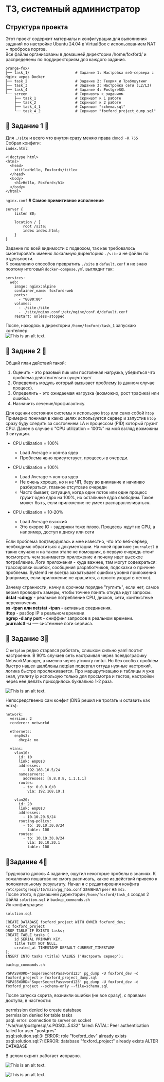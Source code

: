 # ТЗ, системный администратор  
  
## Структура проекта ##

Этот проект содержит материалы и конфигурации для выполнения заданий по настройке Ubuntu 24.04 в VirtualBox с использованием NAT + проброса портов.  
Все файлы организованы в домашней директории /home/foxford/ и распределены по поддиректориям для каждого задания.  
```
orange-fox/  
├── task_1/                     # Задание 1: Настройка веб-сервера с Nginx через Docker  
├── task_2                      # Задание 2: Теория и Траблшутинг  
├── task_3                      # Задание 3: Настройка сети (L2/L3)  
├── task_4                      # Задание 4: PostgreSQL 
└── screen                      # Скриншоты к заданиям 
    ├── task_1                  # Скриншот к 1 работе  
    ├── task_2                  # Скриншот к 2 работе  
    ├── task_4_1                # Скриншот "schema.sql"
    └── task_4_2                # Скриншот "foxford_project_dump.sql"
```

## 🦊 Задание 1 🦊

 Для `./site` и всего что внутри сразу меняю права `chmod -R 755`  
Cобрал конфиги:  
`index.html`:  
```
<!doctype html>
<html>
  <head>
    <title>Hello, Foxford</title>
  </head>
  <body>
    <h1>Hello, Foxford</h1>
  </body>
</html>
```
`nginx.conf`  **# Самое примитивное исполнение**
```
server {
    listen 80;

    location / {
        root /site;
        index index.html;
    }
}
```
Задание по всей видимости с подвохом, так как требовалось смонтировать именно локальную директорию `./site` а не файлы по отдельности.  
К сожалению способов превратить `./site` в `default.conf` я не знаю поэтому итоговый `docker-compose.yml` выглядит так:  
```
services:
  web:
    image: nginx:alpine  
    container_name: foxford-web
    ports:
      - "8080:80"
    volumes:
      - ./site:/site 
      - ./site/nginx.conf:/etc/nginx/conf.d/default.conf
    restart: unless-stopped
```  
После, находясь в директории `/home/foxford/task_1` запускаю контейнер:  
![This is an alt text.](./screen/task_1.png "This is a sample image.")  

## 🚨 Задние 2 🚨 
Общий план действий такой:
1. Оценить - это разовый пик или постоянная нагрузка, убедиться что проблема действительно существует
2. Определить модуль который вызывает проблему (в данном случае процесс).
3. Определить - это ожидаемая нагрузка (возможно, рост трафика) или ошибка.
4. Назначить лечение/профилактику.

Для оценки состояния системы я использую `htop` или само собой `htop`
Примерно понимая в каких целях используется сервер и запустив `htop` сразу буду следить за состоянием LA и процессом (PID) который грузит CPU.
Далее в случае с "CPU utilization = 100%" на мой взгляд возможны 3 ситуации. 

* CPU utilization = 100%  
  * Load Average > кол-ва ядер  
   * Проблема явно присутствует, процессы в очереди.

* CPU utilization = 100%  
  * Load Average ≤ кол-ва ядер  
  * Не очень хорошо, но и не ЧП,  беру во внимание и начинаю разбираться, главное отсутсвие очереди
  * Часто бывает, ситуация, когда  один поток или один процесс грузит одно ядро на 100%, но остальные ядра свободны.
Такое может быть, если  приложение не умеет распараллеливаться.

* CPU utilization = 10-20%
  * Load Average высокий
  * Это скорее IO - задержки тоже плохо. Процессы ждут не CPU, а например, доступ к диску или сети

Если проблема подтвердилась и мне известно, что это веб-сервер, необходимо обратиться к документации.
На моей практике `journalctl` в таких случаях и на таком этапе не помощник, в первую очередь стоит посмотреть чем занимается приложение и почему идет высокое потребление. Логи приложения - куда важнее, там могут содежраться: трассировки ошибок, сообщения разработчиков, подсказки о причине проблемы. Systemd не всегда захватывает ошибки уровня приложения (например, если приложение не крашится, а просто уходит в петлю).

Зачему странности, начну в срочном порядке "гуглить", если нет,  самое вермя проводить замеры, чтобы точнее понять откуда идут запросы.  
__dstat -cdngy__ - реальное потребление CPU, дисков, сети, контекстные переключения.  
__ss -tpan или netstat__ __-tpan__ - активные соединения.  
__iftop__ - разбор IP в реальном времени.  
__ngrep -d any port__ - сниффинг запросов в реальном времени.  
__journalctl -u__ -— системные логи сервиса.  

## 🛜 Задание 3🛜 
C `netplan` редко старался работать, слишком сильно yaml портит настроение. В 90% случаев сеть настраивал через псевдографику NetworkManager, а именно через утилиту nmtui. Но без особых проблем быстро нашел [шалблоны netplan](https://github.com/canonical/netplan/tree/main/examples/) подергал оттуда нужные настрокий, логика быстро прослеживается. Про маршрутизацию и таблицы я уже знал, утилиту ip использую только для просмотра и тестов, настройки через нее делать приходилось буквально 1-2 раза. 

![This is an alt text.](./screen/task_2.png "This is a sample image.")  

Непосредственно сам конфиг (DNS решил не трогать и оставить как есть):  

```
network:
  version: 2
  renderer: networkd

  ethernets:
    enp0s3:
      dhcp4: no

  vlans:
    vlan10:
      id: 10
      link: enp0s3
      addresses:
        - 192.168.10.5/24
      nameservers:
        addresses: [8.8.8.8, 1.1.1.1]
      routes:
        - to: 0.0.0.0/0
          via: 192.168.10.1    

    vlan20:
      id: 20
      link: enp0s3
      addresses:
        - 10.10.20.5/24
      routing-policy:
        - to: 10.10.30.0/24
          table: 100
      routes:
        - to: 10.10.30.0/24
          via: 10.10.20.1
          table: 100

```    

## 🐘Задание 4🐘 
Трудновато далось 4 задание, ощутил некоторые пробелы в знаниях. К сожалению пошагово не смогу расписать, какое из действий привело к положительному результату.
Начал я с редактировния конфига `/etc/postgresql/16/main/pg_hba.conf` заменил `peer` на `md5`.  
После этого, в домашней директории `/home/foxford/task_4` создал 2 файла `solution.sql` и `backup_commands.sh`  
Их конфигурация:    

`solution.sql`
```
CREATE DATABASE foxford_project WITH OWNER foxford_dev;
\c foxford_project
DROP TABLE IF EXISTS tasks; 
CREATE TABLE tasks (
    id SERIAL PRIMARY KEY,
    title TEXT NOT NULL,
    created_at TIMESTAMP DEFAULT CURRENT_TIMESTAMP
);
INSERT INTO tasks (title) VALUES ('Настроить сервер');  
```  

`backup_commands.sh`     

```  
PGPASSWORD='SuperSecretPassword123' pg_dump -U foxford_dev -d foxford_project > foxford_project_dump.sql  
PGPASSWORD='SuperSecretPassword123' pg_dump -U foxford_dev -d foxford_project --schema-only --file=schema.sql
```  
После запуска скрита, возникли ошибки (не все сразу), с правами доступа, в частности:    

permission denied to create database  
permission denied for table tasks  
psql: error: connection to server on socket "/var/run/postgresql/.s.PGSQL.5432" failed: FATAL:  Peer authentication failed for user "postgres"  
psql:solution.sql:3: ERROR:  role "foxford_dev" already exists  
psql:solution.sql:7: ERROR:  database "foxford_project" already exists  ALTER DATABASE

В целом скрипт работает исправно.

![This is an alt text.](./screen/task_4_1.png "This is a sample image.")  
  
![This is an alt text.](./screen/task_4_2.png "This is a sample image.")